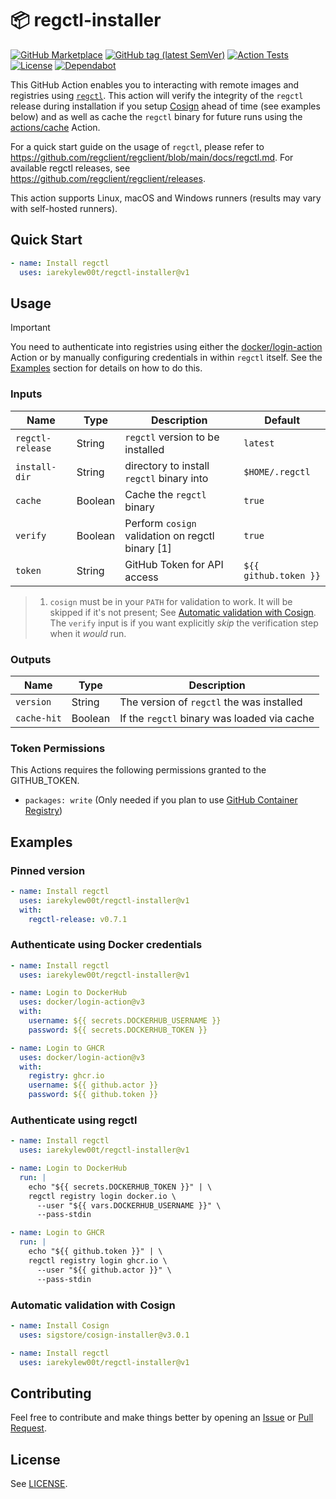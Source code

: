 # 📦 regctl-installer

[![GitHub Marketplace](https://img.shields.io/badge/Marketplace-regctl--installer-blue?style=flat&logo=github)](https://github.com/marketplace/actions/regctl-installer)
[![GitHub tag (latest SemVer)](https://img.shields.io/github/v/tag/IAreKyleW00t/regctl-installer?style=flat&label=Latest%20Version&color=blue)](https://github.com/IAreKyleW00t/regctl-installer/tags)
[![Action Tests](https://github.com/IAreKyleW00t/regctl-installer/actions/workflows/test.yml/badge.svg)](https://github.com/IAreKyleW00t/regctl-installer/actions/workflows/test.yml)
[![License](https://img.shields.io/github/license/IAreKyleW00t/regctl-installer?label=License)](https://github.com/IAreKyleW00t/regctl-installer/blob/main/LICENSE)
[![Dependabot](https://img.shields.io/badge/Dependabot-0366d6?style=flat&logo=dependabot&logoColor=white)](.github/dependabot.yml)

This GitHub Action enables you to interacting with remote images and registries
using [`regctl`](https://github.com/google/go-containerregistry/tree/main/cmd/regctl).
This action will verify the integrity of the `regctl` release during installation
if you setup [Cosign](https://docs.sigstore.dev/cosign/overview/) ahead of
time (see examples below) and as well as cache the `regctl` binary for future runs
using the [actions/cache](https://github.com/actions/cache) Action.

For a quick start guide on the usage of `regctl`, please refer to
https://github.com/regclient/regclient/blob/main/docs/regctl.md. For available
regctl releases, see https://github.com/regclient/regclient/releases.

This action supports Linux, macOS and Windows runners (results may vary with self-hosted runners).

## Quick Start

```yaml
- name: Install regctl
  uses: iarekylew00t/regctl-installer@v1
```

## Usage

> [!IMPORTANT]
>
> You need to authenticate into registries using either the
> [docker/login-action](https://github.com/docker/login-action) Action or by
> manually configuring credentials in within `regctl` itself. See the
> [Examples](#examples) section for details on how to do this.

### Inputs

| Name             | Type    | Description                                      | Default               |
| ---------------- | ------- | ------------------------------------------------ | --------------------- |
| `regctl-release` | String  | `regctl` version to be installed                 | `latest`              |
| `install-dir`    | String  | directory to install `regctl` binary into        | `$HOME/.regctl`       |
| `cache`          | Boolean | Cache the `regctl` binary                        | `true`                |
| `verify`         | Boolean | Perform `cosign` validation on regctl binary [1] | `true`                |
| `token`          | String  | GitHub Token for API access                      | `${{ github.token }}` |

> 1. `cosign` must be in your `PATH` for validation to work. It will be skipped
>    if it's not present; See
>    [Automatic validation with Cosign](#automatic-validation-with-cosign).
>    The `verify` input is if you want explicitly _skip_ the verification step when it _would_ run.

### Outputs

| Name        | Type    | Description                                 |
| ----------- | ------- | ------------------------------------------- |
| `version`   | String  | The version of `regctl` the was installed   |
| `cache-hit` | Boolean | If the `regctl` binary was loaded via cache |

### Token Permissions

This Actions requires the following permissions granted to the GITHUB_TOKEN.

- `packages: write` (Only needed if you plan to use
  [GitHub Container Registry](https://docs.github.com/en/packages/working-with-a-github-packages-registry/working-with-the-container-registry))

## Examples

### Pinned version

```yaml
- name: Install regctl
  uses: iarekylew00t/regctl-installer@v1
  with:
    regctl-release: v0.7.1
```

### Authenticate using Docker credentials

```yaml
- name: Install regctl
  uses: iarekylew00t/regctl-installer@v1

- name: Login to DockerHub
  uses: docker/login-action@v3
  with:
    username: ${{ secrets.DOCKERHUB_USERNAME }}
    password: ${{ secrets.DOCKERHUB_TOKEN }}

- name: Login to GHCR
  uses: docker/login-action@v3
  with:
    registry: ghcr.io
    username: ${{ github.actor }}
    password: ${{ github.token }}
```

### Authenticate using regctl

```yaml
- name: Install regctl
  uses: iarekylew00t/regctl-installer@v1

- name: Login to DockerHub
  run: |
    echo "${{ secrets.DOCKERHUB_TOKEN }}" | \
    regctl registry login docker.io \
      --user "${{ vars.DOCKERHUB_USERNAME }}" \
      --pass-stdin

- name: Login to GHCR
  run: |
    echo "${{ github.token }}" | \
    regctl registry login ghcr.io \
      --user "${{ github.actor }}" \
      --pass-stdin
```

### Automatic validation with Cosign

```yaml
- name: Install Cosign
  uses: sigstore/cosign-installer@v3.0.1

- name: Install regctl
  uses: iarekylew00t/regctl-installer@v1
```

## Contributing

Feel free to contribute and make things better by opening an
[Issue](https://github.com/IAreKyleW00t/regctl-installer/issues) or
[Pull Request](https://github.com/IAreKyleW00t/regctl-installer/pulls).

## License

See [LICENSE](https://github.com/IAreKyleW00t/regctl-installer/blob/main/LICENSE).

